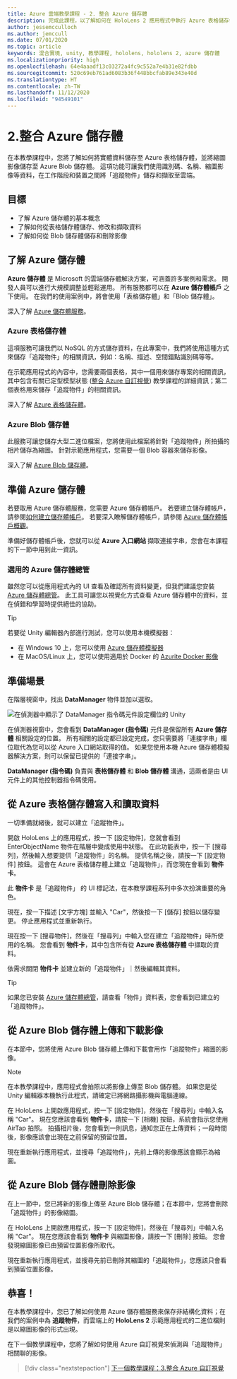 ```yaml
---
title: Azure 雲端教學課程 - 2. 整合 Azure 儲存體
description: 完成此課程，以了解如何在 HoloLens 2 應用程式中執行 Azure 表格儲存體和 Azure Blob 儲存體。
author: jessemcculloch
ms.author: jemccull
ms.date: 07/01/2020
ms.topic: article
keywords: 混合實境, unity, 教學課程, hololens, hololens 2, azure 儲存體
ms.localizationpriority: high
ms.openlocfilehash: 64e4aaadf13c03272a4fc9c552a7e4b31e82fdbb
ms.sourcegitcommit: 520c69eb761ad6083b36f448bbcfab89e343e40d
ms.translationtype: HT
ms.contentlocale: zh-TW
ms.lasthandoff: 11/12/2020
ms.locfileid: "94549101"
---
```

# <a name="2-integrating-azure-storage"></a>2.整合 Azure 儲存體

在本教學課程中，您將了解如何將實體資料儲存至 Azure 表格儲存體，並將縮圖影像儲存至 Azure Blob 儲存體。 這項功能可讓我們使用識別碼、名稱、縮圖影像等資料，在工作階段和裝置之間將「追蹤物件」儲存和擷取至雲端。

## <a name="objectives"></a>目標

* 了解 Azure 儲存體的基本概念
* 了解如何從表格儲存體儲存、修改和擷取資料
* 了解如何從 Blob 儲存體儲存和刪除影像

## <a name="understanding-azure-storage"></a>了解 Azure 儲存體

**Azure 儲存體** 是 Microsoft 的雲端儲存體解決方案，可涵蓋許多案例和需求。 開發人員可以進行大規模調整並輕鬆運用。 所有服務都可以在 **Azure 儲存體帳戶** 之下使用。 在我們的使用案例中，將會使用「表格儲存體」和「Blob 儲存體」。

深入了解 [Azure 儲存體服務](https://docs.microsoft.com/azure/storage/blobs/storage-blobs-overview)。

### <a name="azure-table-storage"></a>Azure 表格儲存體

這項服務可讓我們以 NoSQL 的方式儲存資料，在此專案中，我們將使用這種方式來儲存「追蹤物件」的相關資訊，例如：名稱、描述、空間錨點識別碼等等。

在示範應用程式的內容中，您需要兩個表格，其中一個用來儲存專案的相關資訊，其中包含有關已定型模型狀態 ([整合 Azure 自訂視覺](mr-learning-azure-03.md)) 教學課程的詳細資訊；第二個表格用來儲存「追蹤物件」的相關資訊。

深入了解 [Azure 表格儲存體](https://docs.microsoft.com/azure/storage/tables/table-storage-overview)。

### <a name="azure-blob-storage"></a>Azure Blob 儲存體

此服務可讓您儲存大型二進位檔案，您將使用此檔案將針對「追蹤物件」所拍攝的相片儲存為縮圖。
針對示範應用程式，您需要一個 Blob 容器來儲存影像。

深入了解 [Azure Blob 儲存體](https://docs.microsoft.com/azure/storage/blobs/storage-blobs-introduction)。

## <a name="preparing-azure-storage"></a>準備 Azure 儲存體

若要取用 Azure 儲存體服務，您需要 Azure 儲存體帳戶。 若要建立儲存體帳戶，請參閱[如何建立儲存體帳戶](https://docs.microsoft.com/azure/storage/common/storage-account-create?tabs=azure-portal)。 若要深入瞭解儲存體帳戶，請參閱 [Azure 儲存體帳戶概觀](https://docs.microsoft.com/azure/storage/common/storage-account-overview)。

準備好儲存體帳戶後，您就可以從 **Azure 入口網站** 擷取連接字串，您會在本課程的下一節中用到此一資訊。

### <a name="optional-azure-storage-explorer"></a>選用的 Azure 儲存體總管

雖然您可以從應用程式內的 UI 查看及確認所有資料變更，但我們建議您安裝 [Azure 儲存體總管](https://azure.microsoft.com/features/storage-explorer/)。 此工具可讓您以視覺化方式查看 Azure 儲存體中的資料，並在偵錯和學習時提供絕佳的協助。

> [!TIP]
> 若要從 Unity 編輯器內部進行測試，您可以使用本機模擬器：
> * 在 Windows 10 上，您可以使用 [Azure 儲存體模擬器](https://docs.microsoft.com/azure/storage/common/storage-use-emulator)
> * 在 MacOS/Linux 上，您可以使用適用於 Docker 的 [Azurite Docker 影像](https://hub.docker.com/_/microsoft-azure-storage-azurite)

## <a name="preparing-the-scene"></a>準備場景

在階層視窗中，找出 **DataManager** 物件並加以選取。

![在偵測器中顯示了 DataManager 指令碼元件設定欄位的 Unity](images/mr-learning-azure/tutorial2-section4-step1-1.png)

在偵測器視窗中，您會看到 **DataManager (指令碼)** 元件是保留所有 **Azure 儲存體** 相關設定的位置。 所有相關的設定都已設定完成，您只需要將「連接字串」欄位取代為您可以從 Azure 入口網站取得的值。 如果您使用本機 Azure 儲存體模擬器解決方案，則可以保留已提供的「連接字串」。

**DataManager (指令碼)** 負責與 **表格儲存體** 和 **Blob 儲存體** 溝通，這兩者是由 UI 元件上的其他控制器指令碼使用。

## <a name="writing-and-reading-data-from-azure-table-storage"></a>從 Azure 表格儲存體寫入和讀取資料

一切準備就緒後，就可以建立「追蹤物件」。

開啟 HoloLens 上的應用程式，按一下 [設定物件]，您就會看到 EnterObjectName 物件在階層中變成使用中狀態。 在此功能表中，按一下 [搜尋列]，然後輸入想要提供「追蹤物件」的名稱。 提供名稱之後，請按一下 [設定物件] 按鈕。 這會在 Azure 表格儲存體上建立「追蹤物件」，而您現在會看到 **物件卡**。

此 **物件卡** 是「追蹤物件」 的 UI 標記法，在本教學課程系列中多次扮演重要的角色。

現在，按一下描述 [文字方塊] 並輸入 "Car"，然後按一下 [儲存] 按鈕以儲存變更。 停止應用程式並重新執行。

現在按一下 [搜尋物件]，然後在「搜尋列」中輸入您在建立「追蹤物件」時所使用的名稱。 您會看到 **物件卡**，其中包含所有從 **Azure 表格儲存體** 中擷取的資料。

依需求關閉 **物件卡** 並建立新的「追蹤物件」｜然後編輯其資料。

> [!TIP]
> 如果您已安裝 [Azure 儲存體總管](https://azure.microsoft.com/features/storage-explorer/)，請查看「物件」資料表，您會看到已建立的「追蹤物件」。

## <a name="uploading-and-download-image-from-azure-blob-storage"></a>從 Azure Blob 儲存體上傳和下載影像

在本節中，您將使用 Azure Blob 儲存體上傳和下載會用作「追蹤物件」縮圖的影像。

> [!NOTE]
> 在本教學課程中，應用程式會拍照以將影像上傳至 Blob 儲存體。 如果您是從 Unity 編輯器本機執行此程式，請確定已將網路攝影機與電腦連線。

在 HoloLens 上開啟應用程式，按一下 [設定物件]，然後在「搜尋列」中輸入名稱 "Car"。 現在您應該會看到 **物件卡**，請按一下 [相機] 按鈕，系統會指示您使用 AirTap 拍照。 拍攝相片後，您會看到一則訊息，通知您正在上傳資料；一段時間後，影像應該會出現在之前保留的預留位置。

現在重新執行應用程式，並搜尋「追蹤物件」，先前上傳的影像應該會顯示為縮圖。

## <a name="deleting-image-from-azure-blob-storage"></a>從 Azure Blob 儲存體刪除影像

在上一節中，您已將新的影像上傳至 Azure Blob 儲存體；在本節中，您將會刪除「追蹤物件」的影像縮圖。

在 HoloLens 上開啟應用程式，按一下 [設定物件]，然後在「搜尋列」中輸入名稱 "Car"。 現在您應該會看到 **物件卡** 與縮圖影像，請按一下 [刪除] 按鈕。 您會發現縮圖影像已由預留位置影像所取代。

現在重新執行應用程式，並搜尋先前已刪除其縮圖的「追蹤物件」，您應該只會看到預留位置影像。

## <a name="congratulations"></a>恭喜！

在本教學課程中，您已了解如何使用 Azure 儲存體服務來保存非結構化資料；在我們的案例中為 **追蹤物件**，而雲端上的 **HoloLens 2** 示範應用程式的二進位檔則是以縮圖影像的形式出現。

在下一個教學課程中，您將了解如何使用 Azure 自訂視覺來偵測與「追蹤物件」相關聯的影像。

> [!div class="nextstepaction"]
> [下一個教學課程：3.整合 Azure 自訂視覺](mr-learning-azure-03.md)

